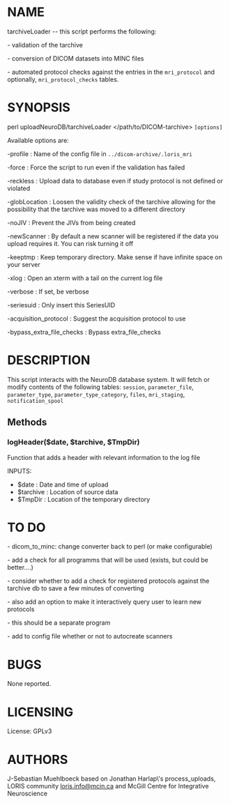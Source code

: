 # NAME

tarchiveLoader -- this script performs the following:

\- validation of the tarchive

\- conversion of DICOM datasets into MINC files

\- automated protocol checks against the entries in the `mri_protocol` and
optionally, `mri_protocol_checks` tables.

# SYNOPSIS

perl uploadNeuroDB/tarchiveLoader &lt;/path/to/DICOM-tarchive> `[options]`

Available options are:

\-profile                    : Name of the config file in
                              `../dicom-archive/.loris_mri`

\-force                      : Force the script to run even if the validation
                              has failed

\-reckless                   : Upload data to database even if study protocol is
                              not defined or violated

\-globLocation               : Loosen the validity check of the tarchive allowing
                              for the possibility that the tarchive was moved to
                              a different directory

\-noJIV                      : Prevent the JIVs from being created

\-newScanner                 : By default a new scanner will be registered if the
                              data you upload requires it. You can risk turning
                              it off

\-keeptmp                    : Keep temporary directory. Make sense if have
                              infinite space on your server

\-xlog                       : Open an xterm with a tail on the current log file

\-verbose                    : If set, be verbose

\-seriesuid                  : Only insert this SeriesUID

\-acquisition\_protocol       : Suggest the acquisition protocol to use

\-bypass\_extra\_file\_checks   : Bypass extra\_file\_checks

# DESCRIPTION

This script interacts with the NeuroDB database system. It will fetch or modify
contents of the following tables:
`session`, `parameter_file`, `parameter_type`, `parameter_type_category`,
`files`, `mri_staging`, `notification_spool`

## Methods

### logHeader($date, $tarchive, $TmpDir)

Function that adds a header with relevant information to the log file

INPUTS:
 - $date       : Date and time of upload
 - $tarchive   : Location of source data
 - $TmpDir     : Location of the temporary directory

# TO DO

\- dicom\_to\_minc: change converter back to perl (or make configurable)

\- add a check for all programms that will be used (exists, but could
  be better....)

\- consider whether to add a check for registered protocols against the
  tarchive db to save a few minutes of converting

\- also add an option to make it interactively query user to learn new protocols

\- this should be a separate program

\- add to config file whether or not to autocreate scanners

# BUGS

None reported.

# LICENSING

License: GPLv3

# AUTHORS

J-Sebastian Muehlboeck based on Jonathan Harlap\\'s process\_uploads, LORIS
community <loris.info@mcin.ca> and McGill Centre for Integrative Neuroscience
